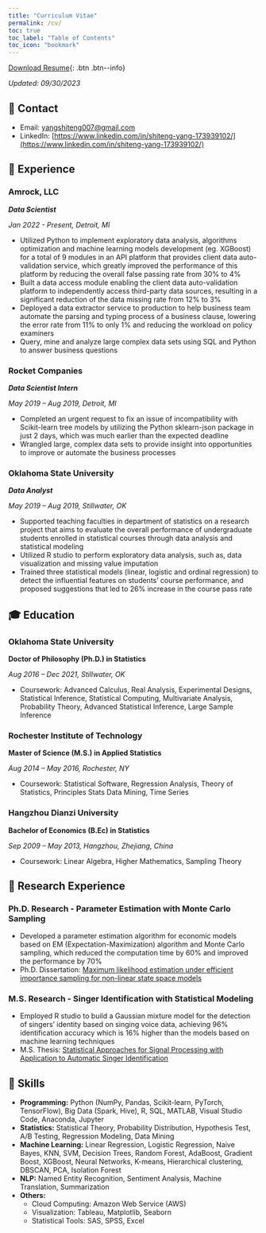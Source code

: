 ```yaml
---
title: "Curriculum Vitae"
permalink: /cv/
toc: true
toc_label: "Table of Contents"
toc_icon: "bookmark"
---
```

[Download Resume](https://github.com/yangshiteng/yangshiteng.github.io/blob/master/files/Shiteng_Yang_Resume.pdf){: .btn .btn--info}

*Updated: 09/30/2023*

## 📧 Contact
- Email: [yangshiteng007@gmail.com](mailto:yangshiteng007@gmail.com)
- LinkedIn: [https://www.linkedin.com/in/shiteng-yang-173939102/](https://www.linkedin.com/in/shiteng-yang-173939102/)

## 💼 Experience
### Amrock, LLC
***Data Scientist***

*Jan 2022 - Present, Detroit, MI*

-	Utilized Python to implement exploratory data analysis, algorithms optimization and machine learning models
development (eg. XGBoost) for a total of 9 modules in an API platform that provides client data auto-validation service,
which greatly improved the performance of this platform by reducing the overall false passing rate from 30% to 4%
-	Built a data access module enabling the client data auto-validation platform to independently access third-party data
sources, resulting in a significant reduction of the data missing rate from 12% to 3%
-	Deployed a data extractor service to production to help business team automate the parsing and typing process of a
business clause, lowering the error rate from 11% to only 1% and reducing the workload on policy examiners
- Query, mine and analyze large complex data sets using SQL and Python to answer business questions

### Rocket Companies
***Data Scientist Intern***

*May 2019 – Aug 2019, Detroit, MI*

- Completed an urgent request to fix an issue of incompatibility with Scikit-learn tree models by utilizing the Python
sklearn-json package in just 2 days, which was much earlier than the expected deadline
-	Wrangled large, complex data sets to provide insight into opportunities to improve or automate the business processes

### Oklahoma State University
***Data Analyst***

*May 2019 – Aug 2019, Stillwater, OK*

- Supported teaching faculties in department of statistics on a research project that aims to evaluate the overall
performance of undergraduate students enrolled in statistical courses through data analysis and statistical modeling
- Utilized R studio to perform exploratory data analysis, such as, data visualization and missing value imputation
- Trained three statistical models (linear, logistic and ordinal regression) to detect the influential features on students’
course performance, and proposed suggestions that led to 26% increase in the course pass rate

## 🎓 Education
### Oklahoma State University
**Doctor of Philosophy (Ph.D.) in Statistics**

*Aug 2016 – Dec 2021, Stillwater, OK*

- Coursework: Advanced Calculus, Real Analysis, Experimental Designs, Statistical Inference, Statistical Computing, Multivariate Analysis, Probability Theory, Advanced Statistical Inference, Large Sample Inference

### Rochester Institute of Technology
**Master of Science (M.S.) in Applied Statistics**

*Aug 2014 – May 2016, Rochester, NY*

- Coursework: Statistical Software, Regression Analysis, Theory of Statistics, Principles Stats Data Mining, Time Series

### Hangzhou Dianzi University
**Bachelor of Economics (B.Ec) in Statistics**

*Sep 2009 – May 2013, Hangzhou, Zhejiang, China*

- Coursework: Linear Algebra, Higher Mathematics, Sampling Theory

## 📝 Research Experience
### Ph.D. Research - Parameter Estimation with Monte Carlo Sampling

- Developed a parameter estimation algorithm for economic models based on EM (Expectation-Maximization) algorithm
and Monte Carlo sampling, which reduced the computation time by 60% and improved the performance by 70%
- Ph.D. Dissertation: [Maximum likelihood estimation under efficient importance sampling for non-linear state space models](https://shareok.org/handle/11244/335744)

### M.S. Research - Singer Identification with Statistical Modeling

- Employed R studio to build a Gaussian mixture model for the detection of singers’ identity based on singing voice data,
achieving 96% identification accuracy which is 16% higher than the models based on machine learning techniques
- M.S. Thesis: [Statistical Approaches for Signal Processing with Application to Automatic Singer Identification](https://scholarworks.rit.edu/theses/9138/)

## 🤖 Skills
- **Programming:** Python (NumPy, Pandas, Scikit-learn, PyTorch, TensorFlow), Big Data (Spark, Hive), R, SQL, MATLAB, Visual Studio Code, Anaconda, Jupyter
- **Statistics:** Statistical Theory, Probability Distribution, Hypothesis Test, A/B Testing, Regression Modeling, Data Mining
- **Machine Learning:**  Linear Regression, Logistic Regression, Naive Bayes, KNN, SVM, Decision Trees, Random Forest, AdaBoost, Gradient Boost, XGBoost, Neural Networks, K-means, Hierarchical clustering, DBSCAN, PCA, Isolation Forest
- **NLP:** Named Entity Recognition, Sentiment Analysis, Machine Translation, Summarization
- **Others:** 
  - Cloud Computing: Amazon Web Service (AWS)
  - Visualization: Tableau, Matplotlib, Seaborn
  - Statistical Tools: SAS, SPSS, Excel
